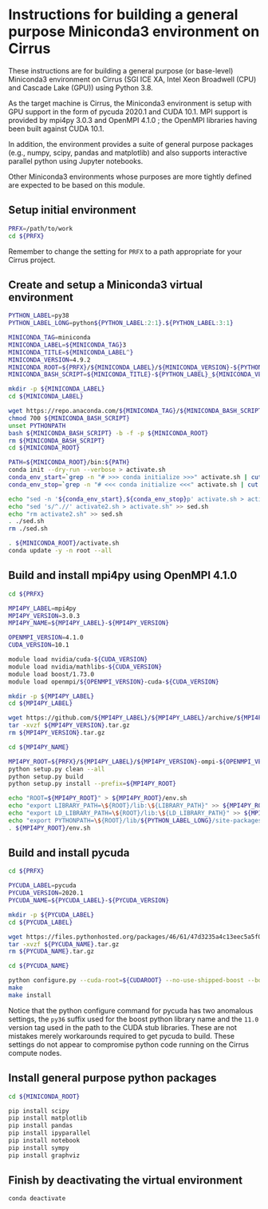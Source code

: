 Instructions for building a general purpose Miniconda3 environment on Cirrus
============================================================================

These instructions are for building a general purpose (or base-level) Miniconda3 environment
on Cirrus (SGI ICE XA, Intel Xeon Broadwell (CPU) and Cascade Lake (GPU)) using Python 3.8.

As the target machine is Cirrus, the Miniconda3 environment is setup with GPU support in the
form of pycuda 2020.1 and CUDA 10.1. MPI support is provided by mpi4py 3.0.3 and OpenMPI 4.1.0
; the OpenMPI libraries having been built against CUDA 10.1.

In addition, the environment provides a suite of general purpose packages (e.g., numpy, scipy,
pandas and matplotlib) and also supports interactive parallel python using Jupyter notebooks.

Other Miniconda3 environments whose purposes are more tightly defined are expected to be based
on this module.


Setup initial environment
-------------------------

```bash
PRFX=/path/to/work
cd ${PRFX}
```

Remember to change the setting for `PRFX` to a path appropriate for your Cirrus project.


Create and setup a Miniconda3 virtual environment
-------------------------------------------------

```bash
PYTHON_LABEL=py38
PYTHON_LABEL_LONG=python${PYTHON_LABEL:2:1}.${PYTHON_LABEL:3:1}

MINICONDA_TAG=miniconda
MINICONDA_LABEL=${MINICONDA_TAG}3
MINICONDA_TITLE=${MINICONDA_LABEL^}
MINICONDA_VERSION=4.9.2
MINICONDA_ROOT=${PRFX}/${MINICONDA_LABEL}/${MINICONDA_VERSION}-${PYTHON_LABEL}
MINICONDA_BASH_SCRIPT=${MINICONDA_TITLE}-${PYTHON_LABEL}_${MINICONDA_VERSION}-Linux-x86_64.sh

mkdir -p ${MINICONDA_LABEL}
cd ${MINICONDA_LABEL}

wget https://repo.anaconda.com/${MINICONDA_TAG}/${MINICONDA_BASH_SCRIPT}
chmod 700 ${MINICONDA_BASH_SCRIPT}
unset PYTHONPATH
bash ${MINICONDA_BASH_SCRIPT} -b -f -p ${MINICONDA_ROOT}
rm ${MINICONDA_BASH_SCRIPT}
cd ${MINICONDA_ROOT}

PATH=${MINICONDA_ROOT}/bin:${PATH}
conda init --dry-run --verbose > activate.sh
conda_env_start=`grep -n "# >>> conda initialize >>>" activate.sh | cut -d':' -f 1`
conda_env_stop=`grep -n "# <<< conda initialize <<<" activate.sh | cut -d':' -f 1`

echo "sed -n '${conda_env_start},${conda_env_stop}p' activate.sh > activate2.sh" > sed.sh
echo "sed 's/^.//' activate2.sh > activate.sh" >> sed.sh
echo "rm activate2.sh" >> sed.sh
. ./sed.sh
rm ./sed.sh

. ${MINICONDA_ROOT}/activate.sh
conda update -y -n root --all
```


Build and install mpi4py using OpenMPI 4.1.0
--------------------------------------------

```bash
cd ${PRFX}

MPI4PY_LABEL=mpi4py
MPI4PY_VERSION=3.0.3
MPI4PY_NAME=${MPI4PY_LABEL}-${MPI4PY_VERSION}

OPENMPI_VERSION=4.1.0
CUDA_VERSION=10.1

module load nvidia/cuda-${CUDA_VERSION}
module load nvidia/mathlibs-${CUDA_VERSION}
module load boost/1.73.0
module load openmpi/${OPENMPI_VERSION}-cuda-${CUDA_VERSION}

mkdir -p ${MPI4PY_LABEL}
cd ${MPI4PY_LABEL}

wget https://github.com/${MPI4PY_LABEL}/${MPI4PY_LABEL}/archive/${MPI4PY_VERSION}.tar.gz
tar -xvzf ${MPI4PY_VERSION}.tar.gz
rm ${MPI4PY_VERSION}.tar.gz

cd ${MPI4PY_NAME}

MPI4PY_ROOT=${PRFX}/${MPI4PY_LABEL}/${MPI4PY_VERSION}-ompi-${OPENMPI_VERSION}
python setup.py clean --all
python setup.py build
python setup.py install --prefix=${MPI4PY_ROOT}

echo "ROOT=${MPI4PY_ROOT}" > ${MPI4PY_ROOT}/env.sh
echo "export LIBRARY_PATH=\${ROOT}/lib:\${LIBRARY_PATH}" >> ${MPI4PY_ROOT}/env.sh
echo "export LD_LIBRARY_PATH=\${ROOT}/lib:\${LD_LIBRARY_PATH}" >> ${MPI4PY_ROOT}/env.sh
echo "export PYTHONPATH=\${ROOT}/lib/${PYTHON_LABEL_LONG}/site-packages:\${PYTHONPATH}" >> ${MPI4PY_ROOT}/env.sh
. ${MPI4PY_ROOT}/env.sh
```


Build and install pycuda
------------------------

```bash
cd ${PRFX}

PYCUDA_LABEL=pycuda
PYCUDA_VERSION=2020.1
PYCUDA_NAME=${PYCUDA_LABEL}-${PYCUDA_VERSION}

mkdir -p ${PYCUDA_LABEL}
cd ${PYCUDA_LABEL}

wget https://files.pythonhosted.org/packages/46/61/47d3235a4c13eec5a5f03594ddb268f4858734e02980afbcd806e6242fa5/${PYCUDA_NAME}.tar.gz
tar -xvzf ${PYCUDA_NAME}.tar.gz
rm ${PYCUDA_NAME}.tar.gz

cd ${PYCUDA_NAME}

python configure.py --cuda-root=${CUDAROOT} --no-use-shipped-boost --boost-python-libname=boost_python-py36 --ldflags="-L/lustre/sw/nvidia/hpcsdk/Linux_x86_64/20.9/cuda/11.0/targets/x86_64-linux/lib/stubs"
make
make install
```

Notice that the python configure command for pycuda has two anomalous settings, the `py36` suffix used for the boost python library name and the `11.0` version tag used in the path to the CUDA stub libraries.
These are not mistakes merely workarounds required to get pycuda to build. These settings do not appear to compromise python code running on the Cirrus compute nodes.


Install general purpose python packages
---------------------------------------

```bash
cd ${MINICONDA_ROOT}

pip install scipy
pip install matplotlib
pip install pandas
pip install ipyparallel
pip install notebook
pip install sympy
pip install graphviz
```


Finish by deactivating the virtual environment
----------------------------------------------

```bash
conda deactivate
```

